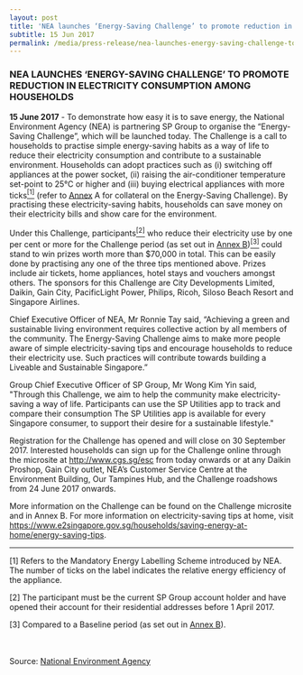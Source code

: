 ```yaml
---
layout: post
title: 'NEA launches ‘Energy-Saving Challenge’ to promote reduction in electricity consumption among households'
subtitle: 15 Jun 2017
permalink: /media/press-release/nea-launches-energy-saving-challenge-to-promote-reduction-in-electricity-consumption-among-households
---
```


### NEA LAUNCHES ‘ENERGY-SAVING CHALLENGE’ TO PROMOTE REDUCTION IN ELECTRICITY CONSUMPTION AMONG HOUSEHOLDS

**15 June 2017** - To demonstrate how easy it is to save energy, the National Environment Agency (NEA) is partnering SP Group to organise the “Energy-Saving Challenge”, which will be launched today. The Challenge is a call to households to practise simple energy-saving habits as a way of life to reduce their electricity consumption and contribute to a sustainable environment. Households can adopt practices such as (i) switching off appliances at the power socket, (ii) raising the air-conditioner temperature set-point to 25°C or higher and (iii) buying electrical appliances with more ticks<a href="#1"><sup>[1]</sup></a> (refer to [<a href="/files/default-source/news-documents/nea_annex-a.pdf" target="_blank">Annex</a>](/files/default-source/news-documents/nea_annex-a.pdf) A for collateral on the Energy-Saving Challenge). By practising these electricity-saving habits, households can save money on their electricity bills and show care for the environment.

Under this Challenge, participants<a href="#2"><sup>[2]</sup></a> who reduce their electricity use by one per cent or more for the Challenge period (as set out in [<a href="/files/default-source/news-documents/nea_annex-b.pdf" target="_blank">Annex B</a>](/files/default-source/news-documents/nea_annex-b.pdf))<a href="#3"><sup>[3]</sup></a> could stand to win prizes worth more than $70,000 in total. This can be easily done by practising any one of the three tips mentioned above. Prizes include air tickets, home appliances, hotel stays and vouchers amongst others. The sponsors for this Challenge are City Developments Limited, Daikin, Gain City, PacificLight Power, Philips, Ricoh, Siloso Beach Resort and Singapore Airlines.

Chief Executive Officer of NEA, Mr Ronnie Tay said, “Achieving a green and sustainable living environment requires collective action by all members of the community. The Energy-Saving Challenge aims to make more people aware of simple electricity-saving tips and encourage households to reduce their electricity use. Such practices will contribute towards building a Liveable and Sustainable Singapore.”

Group Chief Executive Officer of SP Group, Mr Wong Kim Yin said, "Through this Challenge, we aim to help the community make electricity-saving a way of life. Participants can use the SP Utilities app to track and compare their consumption The SP Utilities app is available for every Singapore consumer, to support their desire for a sustainable lifestyle."

Registration for the Challenge has opened and will close on 30 September 2017. Interested households can sign up for the Challenge online through the microsite at [<a href="http://www.cgs.sg/esc" target="_blank">http://www.cgs.sg/esc</a>](http://www.cgs.sg/esc) from today onwards or at any Daikin Proshop, Gain City outlet, NEA’s Customer Service Centre at the Environment Building, Our Tampines Hub, and the Challenge roadshows from 24 June 2017 onwards.

More information on the Challenge can be found on the Challenge microsite and in Annex B. For more information on electricity-saving tips at home, visit [<a href="https://www.e2singapore.gov.sg/overview/households/saving-energy-at-home/energy-saving-tips" target="_blank">https://www.e2singapore.gov.sg/households/saving-energy-at-home/energy-saving-tips</a>](https://www.e2singapore.gov.sg/overview/households/saving-energy-at-home/energy-saving-tips).

___

<a name="1" id="1">[1]</a> Refers to the Mandatory Energy Labelling Scheme introduced by NEA. The number of ticks on the label indicates the relative energy efficiency of the appliance.

<a id="2" name="2">[2]</a> The participant must be the current SP Group account holder and have opened their account for their residential addresses before 1 April 2017.

<a id="3" name="3">[3]</a> Compared to a Baseline period (as set out in [<a href="/files/default-source/news-documents/nea_annex-b.pdf" target="_blank">Annex B</a>](/files/default-source/news-documents/nea_annex-b.pdf)).
<br><br><br>

Source: [<a href="https://www.nea.gov.sg/" target="_blank">National Environment Agency</a>](https://www.nea.gov.sg/)
